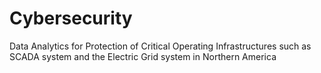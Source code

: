 # Cybersecurity
Data Analytics for Protection of Critical Operating Infrastructures such as SCADA system and the Electric Grid system in Northern America
